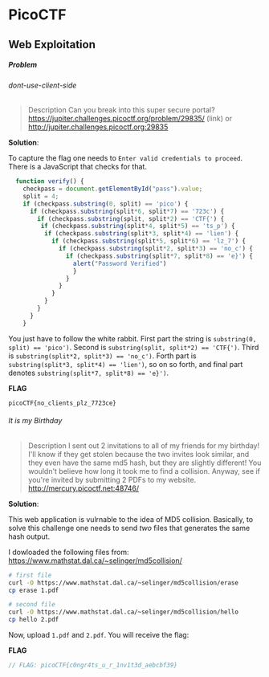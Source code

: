 # PicoCTF

## Web Exploitation

##### Problem

###### dont-use-client-side
> Description
> Can you break into this super secure portal? https://jupiter.challenges.picoctf.org/problem/29835/ (link) or http://jupiter.challenges.picoctf.org:29835

**Solution**:

To capture the flag one needs to `Enter valid credentials to proceed`. There is a JavaScript that checks for that.

```js
  function verify() {
    checkpass = document.getElementById("pass").value;
    split = 4;
    if (checkpass.substring(0, split) == 'pico') {
      if (checkpass.substring(split*6, split*7) == '723c') {
        if (checkpass.substring(split, split*2) == 'CTF{') {
         if (checkpass.substring(split*4, split*5) == 'ts_p') {
          if (checkpass.substring(split*3, split*4) == 'lien') {
            if (checkpass.substring(split*5, split*6) == 'lz_7') {
              if (checkpass.substring(split*2, split*3) == 'no_c') {
                if (checkpass.substring(split*7, split*8) == 'e}') {
                  alert("Password Verified")
                  }
                }
              }
            }
          }
        }
      }
    }
```

You just have to follow the white rabbit. First part the string is  `substring(0, split) == 'pico')`. Second is `substring(split, split*2) == 'CTF{')`. Third is `substring(split*2, split*3) == 'no_c')`. Forth part is `substring(split*3, split*4) == 'lien')`, so on so forth, and final part denotes `substring(split*7, split*8) == 'e}')`.


**FLAG**

```
picoCTF{no_clients_plz_7723ce}
```


###### It is my Birthday
> Description
> I sent out 2 invitations to all of my friends for my birthday! I'll know if they get stolen because the two invites look similar, and they even have the same md5 hash, but they are slightly different! You wouldn't believe how long it took me to find a collision. Anyway, see if you're invited by submitting 2 PDFs to my website. http://mercury.picoctf.net:48746/

**Solution**:

This web application is vulrnable to the idea of MD5 collision. Basically, to solve this challenge one needs to send _two_ files that generates the same hash output.

I dowloaded the following files from: https://www.mathstat.dal.ca/~selinger/md5collision/

```sh
# first file
curl -O https://www.mathstat.dal.ca/~selinger/md5collision/erase
cp erase 1.pdf

# second file
curl -O https://www.mathstat.dal.ca/~selinger/md5collision/hello
cp hello 2.pdf
```

Now, upload `1.pdf` and `2.pdf`. You will receive the flag:

**FLAG**
```php
// FLAG: picoCTF{c0ngr4ts_u_r_1nv1t3d_aebcbf39}
```
